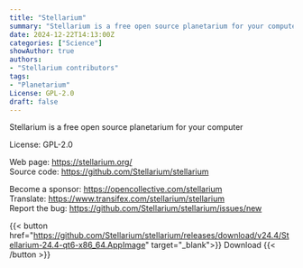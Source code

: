 ```yaml
---
title: "Stellarium"
summary: "Stellarium is a free open source planetarium for your computer."
date: 2024-12-22T14:13:00Z
categories: ["Science"]
showAuthor: true
authors:
- "Stellarium contributors"
tags: 
- "Planetarium"
License: GPL-2.0
draft: false
---
```


Stellarium is a free open source planetarium for your computer

License: GPL-2.0

Web page: <https://stellarium.org/>  
Source code: <https://github.com/Stellarium/stellarium>

Become a sponsor: <https://opencollective.com/stellarium>  
Translate: <https://www.transifex.com/stellarium/stellarium>  
Report the bug: <https://github.com/Stellarium/stellarium/issues/new>  

{{< button href="https://github.com/Stellarium/stellarium/releases/download/v24.4/Stellarium-24.4-qt6-x86_64.AppImage" target="_blank">}}
Download
{{< /button >}}